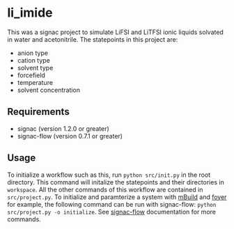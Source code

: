 # li_imide

This was a signac project to simulate LiFSI and LiTFSI ionic liquids solvated in water and acetonitrile.  The statepoints in this project are:
- anion type
- cation type
- solvent type
- forcefield
- temperature
- solvent concentration

## Requirements

- signac (version 1.2.0 or greater)
- signac-flow (version 0.7.1 or greater)

## Usage

To initialize a workflow such as this, run `python src/init.py` in the root directory.  This command will initalize the statepoints and their directories in `workspace`.  All the other commands of this workflow are contained in `src/project.py`.  To initialize and paramterize a system with [mBuild](https://github.com/mosdef-hub/mbuild) and [foyer](https://github.com/mosdef-hub/foyer) for example, the following command can be run with signac-flow: `python src/project.py -o initialize`.  See [signac-flow](https://docs.signac.io/projects/flow/en/latest/) documentation for more commands.
